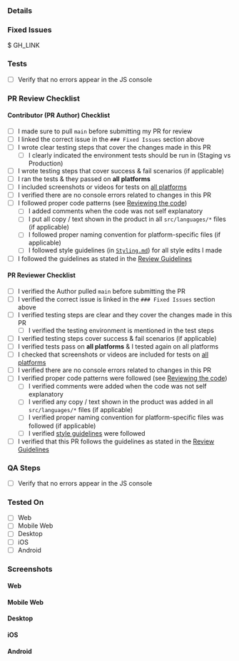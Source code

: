 <!-- If necessary, assign reviewers that know the area or changes well. Feel free to tag any additional reviewers you see fit. -->

### Details
<!-- Explanation of the change or anything fishy that is going on -->

### Fixed Issues
<!---
Please replace GH_LINK with the link to the GitHub issue this Pull Request is fixing.
Do NOT add the special GH keywords like `fixed` etc, we have our own process of managing the flow.
It MUST be an entire link to the issue; otherwise, the linking will not work as expected.

Make sure this section looks similar to this (you can link multiple issues using the same formatting, just add a new line):

$ https://github.com/Expensify/App/issues/<number-of-the-issue>

Do NOT only link the issue number like this: $ #<number-of-the-issue>
--->
$ GH_LINK

### Tests
<!---
Add a numbered list of manual tests you performed that validates your changes work on all platforms, and that there are no regressions present.
Add any additional test steps if test steps are unique to a particular platform.
Manual test steps should be written so that your reviewer can repeat and verify one or more expected outcomes in the development environment.

For example:
1. Click on the text input to bring it into focus
2. Upload an image via copy paste
3. Verify a modal appears displaying a preview of that image
--->

- [ ] Verify that no errors appear in the JS console

### PR Review Checklist
<!--
This is a checklist for PR authors & reviewers. Please make sure to complete all tasks and check them off once you do, or else Expensify has the right not to merge your PR!
-->
#### Contributor (PR Author) Checklist
- [ ] I made sure to pull `main` before submitting my PR for review
- [ ] I linked the correct issue in the `### Fixed Issues` section above
- [ ] I wrote clear testing steps that cover the changes made in this PR
    - [ ] I clearly indicated the environment tests should be run in (Staging vs Production)
- [ ] I wrote testing steps that cover success & fail scenarios (if applicable)
- [ ] I ran the tests & they passed on **all platforms**
- [ ] I included screenshots or videos for tests on [all platforms](https://github.com/Expensify/App/blob/main/CONTRIBUTING.md#make-sure-you-can-test-on-all-platforms)
- [ ] I verified there are no console errors related to changes in this PR
- [ ] I followed proper code patterns (see [Reviewing the code](../PR_REVIEW_GUIDELINES.md#reviewing-the-code))
    - [ ] I added comments when the code was not self explanatory
    - [ ] I put all copy / text shown in the product in all `src/languages/*` files (if applicable)
    - [ ] I followed proper naming convention for platform-specific files (if applicable)
    - [ ] I followed style guidelines (in [`Styling.md`](../STYLING.md)) for all style edits I made
- [ ] I followed the guidelines as stated in the [Review Guidelines](../PR_REVIEW_GUIDELINES.md)

#### PR Reviewer Checklist
- [ ] I verified the Author pulled `main` before submitting the PR
- [ ] I verified the correct issue is linked in the `### Fixed Issues` section above
- [ ] I verified testing steps are clear and they cover the changes made in this PR
    - [ ] I verified the testing environment is mentioned in the test steps
- [ ] I verified testing steps cover success & fail scenarios (if applicable)
- [ ] I verified tests pass on **all platforms** & I tested again on all platforms
- [ ] I checked that screenshots or videos are included for tests on [all platforms](https://github.com/Expensify/App/blob/main/CONTRIBUTING.md#make-sure-you-can-test-on-all-platforms)
- [ ] I verified there are no console errors related to changes in this PR
- [ ] I verified proper code patterns were followed (see [Reviewing the code](../PR_REVIEW_GUIDELINES.md#reviewing-the-code))
    - [ ] I verified comments were added when the code was not self explanatory
    - [ ] I verified any copy / text shown in the product was added in all `src/languages/*` files (if applicable)
    - [ ] I verified proper naming convention for platform-specific files was followed (if applicable)
    - [ ] I verified [style guidelines](../STYLING.md) were followed
- [ ] I verified that this PR follows the guidelines as stated in the [Review Guidelines](../PR_REVIEW_GUIDELINES.md)

### QA Steps
<!---
Add a numbered list of manual tests that can be performed by our QA engineers on the staging environment to validate that your changes work on all platforms, and that there are no regressions present.
Add any additional QA steps if test steps are unique to a particular platform.
Manual test steps should be written so that the QA engineer can repeat and verify one or more expected outcomes in the staging environment.

For example:
1. Click on the text input to bring it into focus
2. Upload an image via copy paste
3. Verify a modal appears displaying a preview of that image
--->

- [ ] Verify that no errors appear in the JS console

### Tested On

- [ ] Web
- [ ] Mobile Web
- [ ] Desktop
- [ ] iOS
- [ ] Android

### Screenshots
<!-- Add screenshots for all platforms tested. Pull requests won't be merged unless the screenshots show the app was tested on all platforms.-->

#### Web
<!-- Insert screenshots of your changes on the web platform-->

#### Mobile Web
<!-- Insert screenshots of your changes on the web platform (from a mobile browser)-->

#### Desktop
<!-- Insert screenshots of your changes on the desktop platform-->

#### iOS
<!-- Insert screenshots of your changes on the iOS platform-->

#### Android
<!-- Insert screenshots of your changes on the Android platform-->
